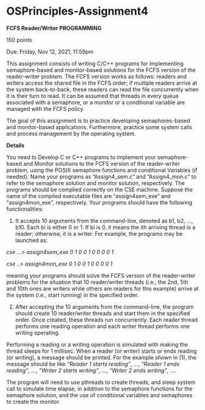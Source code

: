 # OSPrinciples-Assignment4

**FCFS Reader/Writer PROGRAMMING**
 
150 points 
 
Due: Friday, Nov 12, 2021, 11:59pm 
 
This assignment consists of writing C/C++ programs for implementing semaphore-based and  monitor-based  solutions  for  the  FCFS  version  of  the  reader-writer problem.  The  FCFS version works as follows: readers and writers access the shared file in the FCFS order; if multiple readers arrive at the system back-to-back, these readers can read the file concurrently when it is their turn to read. It can be assumed that threads in every queue associated with a semaphore, or a monitor or a conditional variable are managed with the FCFS policy. 
 
The  goal  of  this  assignment  is  to  practice  developing  semaphores-based  and  monitor-based  applications.  Furthermore,  practice  some  system  calls  and  process  management  by  the operating system.  
 
**Details**
 
You  need  to  Develop  C  or  C++  programs  to  implement  your  semaphore-based  and Monitor solutions to the FCFS version of the reader-writer problem, using the POSIX semaphore functions  and  conditional  Variables  (if  needed).  Name  your  programs  as “Assign4_sem.c”  and “Assign4_mon.c”  to  refer  to  the  semaphore  solution  and  monitor  solution,  respectively.  The programs should be complied correctly on the CSE machine. Suppose the name of the compiled executable  files  are  “assign4sem_exe”  and  “assign4mon_exe”,  respectively.  Your  programs should have the following functionalities: 
 
1. It accepts 10 arguments from the command-line, denoted as b1, b2, ..., b10. Each bi is either  0  or  1.  If  bi  is  0,  it  means  the  ith  arriving  thread  is  a  reader;  otherwise,  it  is  a writer. For example, the programs may be launched as: 

 _cse ...> assign4sem_exe 0 1 0 0 1 0 0 0 0 1_
  
 _cse ..> assign4mon_exe 0 1 0 0 1 0 0 0 0 1_
 
meaning  your  programs  should  solve  the  FCFS  version  of  the  reader-writer  problems for the situation that 10 reader/writer threads (i.e., the 2nd, 5th and 10th ones are writers while others are readers for this example) arrive at the system (i.e., start running) in the specified order. 
 
2. After  accepting  the  10  arguments  from  the  command-line,  the  program  should create  10  reader/writer  threads  and  start  them  in  the  specified  order.  Once created, these threads run concurrently. Each reader thread performs one reading operation and each writer thread performs one writing operating.  
 
Performing a reading or a writing operation is simulated with making the thread sleeps  for  1  millisec.  When  a  reader  (or  writer)  starts  or  ends  reading  (or writing),  a  message  should  be  printed.  For  the  example  shown  in  (1),  the message  should  be  like  _“Reader  1  starts reading”_, ..., _“Reader 1 ends reading”_, ..., _“Writer 2 starts writing”_, ..., _“Writer 2 ends writing”_, .... 
 
The  program  will  need  to  use  pthreads  to  create  threads,  and  sleep  system  call  to simulate time elapse, in addition to the semaphore functions for the semaphore solution, and the use of conditional variables and semaphores to create the monitor. 
